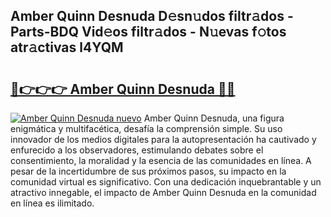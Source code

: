 ## Amber Quinn Desnuda D𝚎sn𝚞dos filtr𝚊dos - Parts-BDQ Vid𝚎os filtr𝚊dos - N𝚞evas f𝚘tos atr𝚊ctivas l4YQM

# <h2><a href="http://mb8t29.tromn.icu/?c=Amber+Quinn+Desnuda">🔗👉👉👉 Amber Quinn Desnuda 🔗🔗</a></h2>

[![Amber Quinn Desnuda nuevo](https://i.imgur.com/pEAQMta.gif)](http://mb8t29.tromn.icu/?c=Amber+Quinn+Desnuda)
Amber Quinn Desnuda, una figura enigmática y multifacética, desafía la comprensión simple. Su uso innovador de los medios digitales para la autopresentación ha cautivado y enfurecido a los observadores, estimulando debates sobre el consentimiento, la moralidad y la esencia de las comunidades en línea. A pesar de la incertidumbre de sus próximos pasos, su impacto en la comunidad virtual es significativo. Con una dedicación inquebrantable y un atractivo innegable, el impacto de Amber Quinn Desnuda en la comunidad en línea es ilimitado.
